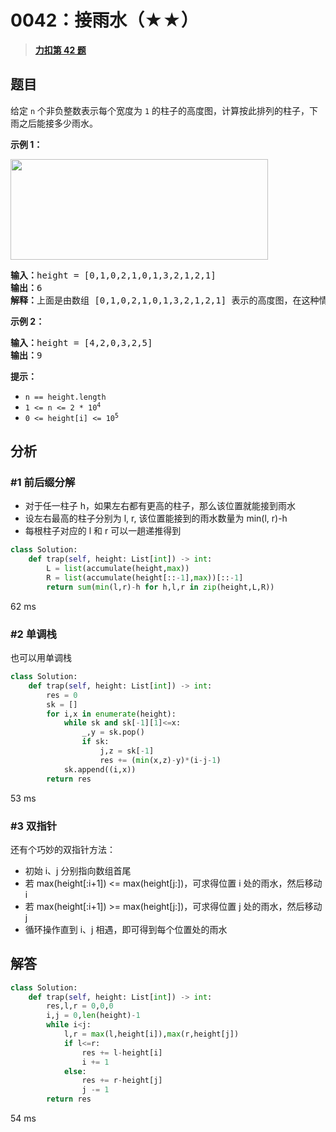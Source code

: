# 0042：接雨水（★★）


> <u>**[力扣第 42 题](https://leetcode.cn/problems/trapping-rain-water/)**</u>

## 题目

<p>给定 <code>n</code> 个非负整数表示每个宽度为 <code>1</code> 的柱子的高度图，计算按此排列的柱子，下雨之后能接多少雨水。</p>



<p><strong>示例 1：</strong></p>

<p><img src="https://assets.leetcode-cn.com/aliyun-lc-upload/uploads/2018/10/22/rainwatertrap.png" style="height: 161px; width: 412px;" /></p>

<pre>
<strong>输入：</strong>height = [0,1,0,2,1,0,1,3,2,1,2,1]
<strong>输出：</strong>6
<strong>解释：</strong>上面是由数组 [0,1,0,2,1,0,1,3,2,1,2,1] 表示的高度图，在这种情况下，可以接 6 个单位的雨水（蓝色部分表示雨水）。
</pre>

<p><strong>示例 2：</strong></p>

<pre>
<strong>输入：</strong>height = [4,2,0,3,2,5]
<strong>输出：</strong>9
</pre>



<p><strong>提示：</strong></p>

<ul>
<li><code>n == height.length</code></li>
<li><code>1 &lt;= n &lt;= 2 * 10<sup>4</sup></code></li>
<li><code>0 &lt;= height[i] &lt;= 10<sup>5</sup></code></li>
</ul>


## 分析 

### #1 前后缀分解

- 对于任一柱子 h，如果左右都有更高的柱子，那么该位置就能接到雨水
- 设左右最高的柱子分别为 l, r, 该位置能接到的雨水数量为 min(l, r)-h
- 每根柱子对应的 l 和 r 可以一趟递推得到

```python
class Solution:
    def trap(self, height: List[int]) -> int:
        L = list(accumulate(height,max))
        R = list(accumulate(height[::-1],max))[::-1]
        return sum(min(l,r)-h for h,l,r in zip(height,L,R))
```
62 ms

### #2 单调栈

也可以用单调栈

```python
class Solution:
    def trap(self, height: List[int]) -> int:
        res = 0
        sk = []
        for i,x in enumerate(height):
            while sk and sk[-1][1]<=x:
                _,y = sk.pop()
                if sk:
                    j,z = sk[-1]
                    res += (min(x,z)-y)*(i-j-1)
            sk.append((i,x))
        return res
```
53 ms

### #3 双指针

还有个巧妙的双指针方法：
- 初始 i、j 分别指向数组首尾
- 若 max(height[:i+1]) <= max(height[j:])，可求得位置 i 处的雨水，然后移动 i
- 若 max(height[:i+1]) >= max(height[j:])，可求得位置 j 处的雨水，然后移动 j
- 循环操作直到 i、j 相遇，即可得到每个位置处的雨水

## 解答

```python
class Solution:
    def trap(self, height: List[int]) -> int:
        res,l,r = 0,0,0
        i,j = 0,len(height)-1
        while i<j:
            l,r = max(l,height[i]),max(r,height[j])
            if l<=r:
                res += l-height[i]
                i += 1
            else:
                res += r-height[j]
                j -= 1
        return res
```
54 ms


